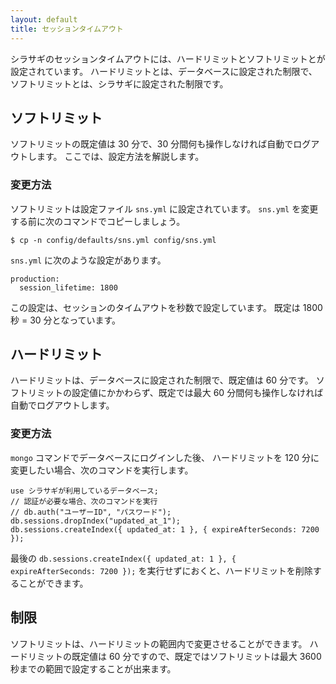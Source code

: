 ```yaml
---
layout: default
title: セッションタイムアウト
---
```


シラサギのセッションタイムアウトには、ハードリミットとソフトリミットとが設定されています。
ハードリミットとは、データベースに設定された制限で、ソフトリミットとは、シラサギに設定された制限です。

## ソフトリミット

ソフトリミットの既定値は 30 分で、30 分間何も操作しなければ自動でログアウトします。
ここでは、設定方法を解説します。

### 変更方法

ソフトリミットは設定ファイル `sns.yml` に設定されています。
`sns.yml` を変更する前に次のコマンドでコピーしましょう。

~~~
$ cp -n config/defaults/sns.yml config/sns.yml
~~~

`sns.yml` に次のような設定があります。

~~~
production:
  session_lifetime: 1800
~~~

この設定は、セッションのタイムアウトを秒数で設定しています。
既定は 1800 秒 = 30 分となっています。

## ハードリミット

ハードリミットは、データベースに設定された制限で、既定値は 60 分です。
ソフトリミットの設定値にかかわらず、既定では最大 60 分間何も操作しなければ自動でログアウトします。

### 変更方法

`mongo` コマンドでデータベースにログインした後、
ハードリミットを 120 分に変更したい場合、次のコマンドを実行します。

~~~
use シラサギが利用しているデータベース;
// 認証が必要な場合、次のコマンドを実行
// db.auth("ユーザーID", "パスワード");
db.sessions.dropIndex("updated_at_1");
db.sessions.createIndex({ updated_at: 1 }, { expireAfterSeconds: 7200 });
~~~

最後の `db.sessions.createIndex({ updated_at: 1 }, { expireAfterSeconds: 7200 });` を実行せずにおくと、ハードリミットを削除することができます。

## 制限

ソフトリミットは、ハードリミットの範囲内で変更させることができます。
ハードリミットの既定値は 60 分ですので、既定ではソフトリミットは最大 3600 秒までの範囲で設定することが出来ます。
